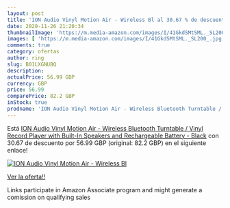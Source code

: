 ```yaml
---
layout: post
title: 'ION Audio Vinyl Motion Air - Wireless Bl al 30.67 % de descuento'
date: 2020-11-26 21:20:34
thumbnailImage: 'https://m.media-amazon.com/images/I/41GkdSMtSML._SL200_.jpg'
images: [ 'https://m.media-amazon.com/images/I/41GkdSMtSML._SL200_.jpg' ]
comments: true
category: ofertas
author: ring
slug: B01LXGNUBQ
description:
actualPrice: 56.99 GBP
currency: GBP
price: 56.99
comparePrice: 82.2 GBP
inStock: true
prodname: 'ION Audio Vinyl Motion Air - Wireless Bluetooth Turntable / Vinyl Record Player with Built-In Speakers and Rechargeable Battery - Black'
---
```


Está [ION Audio Vinyl Motion Air - Wireless Bluetooth Turntable / Vinyl Record Player with Built-In Speakers and Rechargeable Battery - Black](https://www.amazon.co.uk/dp/B01LXGNUBQ/?tag=tolees0a-21) con 30.67 de descuento por 56.99 GBP (original: 82.2 GBP) en el siguiente enlace!

[![ION Audio Vinyl Motion Air - Wireless Bl](https://m.media-amazon.com/images/I/41GkdSMtSML._SL200_.jpg)](https://www.amazon.co.uk/dp/B01LXGNUBQ/?tag=tolees0a-21)

[Ver la oferta!!](https://www.amazon.co.uk/dp/B01LXGNUBQ/?tag=tolees0a-21)

Links participate in Amazon Associate program and might generate a comission on qualifying sales


